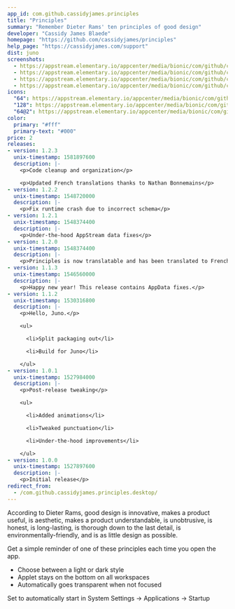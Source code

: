 ```yaml
---
app_id: com.github.cassidyjames.principles
title: "Principles"
summary: "Remember Dieter Rams' ten principles of good design"
developer: "Cassidy James Blaede"
homepage: "https://github.com/cassidyjames/principles"
help_page: "https://cassidyjames.com/support"
dist: juno
screenshots:
  - https://appstream.elementary.io/appcenter/media/bionic/com/github/cassidyjames.principles/DFF937644AFC13A49AFF1FBC66BBB45C/screenshots/image-1_orig.png
  - https://appstream.elementary.io/appcenter/media/bionic/com/github/cassidyjames.principles/DFF937644AFC13A49AFF1FBC66BBB45C/screenshots/image-2_orig.png
  - https://appstream.elementary.io/appcenter/media/bionic/com/github/cassidyjames.principles/DFF937644AFC13A49AFF1FBC66BBB45C/screenshots/image-3_orig.png
  - https://appstream.elementary.io/appcenter/media/bionic/com/github/cassidyjames.principles/DFF937644AFC13A49AFF1FBC66BBB45C/screenshots/image-4_orig.png
icons:
  "64": https://appstream.elementary.io/appcenter/media/bionic/com/github/cassidyjames.principles/DFF937644AFC13A49AFF1FBC66BBB45C/icons/64x64/com.github.cassidyjames.principles_com.github.cassidyjames.principles.png
  "128": https://appstream.elementary.io/appcenter/media/bionic/com/github/cassidyjames.principles/DFF937644AFC13A49AFF1FBC66BBB45C/icons/128x128/com.github.cassidyjames.principles_com.github.cassidyjames.principles.png
  "64@2": https://appstream.elementary.io/appcenter/media/bionic/com/github/cassidyjames.principles/DFF937644AFC13A49AFF1FBC66BBB45C/icons/64x64@2/com.github.cassidyjames.principles_com.github.cassidyjames.principles.png
color:
  primary: "#fff"
  primary-text: "#000"
price: 2
releases:
- version: 1.2.3
  unix-timestamp: 1581897600
  description: |-
    <p>Code cleanup and organization</p>

    <p>Updated French translations thanks to Nathan Bonnemains</p>
- version: 1.2.2
  unix-timestamp: 1548720000
  description: |-
    <p>Fix runtime crash due to incorrect schema</p>
- version: 1.2.1
  unix-timestamp: 1548374400
  description: |-
    <p>Under-the-hood AppStream data fixes</p>
- version: 1.2.0
  unix-timestamp: 1548374400
  description: |-
    <p>Principles is now translatable and has been translated to French (thanks, @NathanBnm!)</p>
- version: 1.1.3
  unix-timestamp: 1546560000
  description: |-
    <p>Happy new year! This release contains AppData fixes.</p>
- version: 1.1.2
  unix-timestamp: 1530316800
  description: |-
    <p>Hello, Juno.</p>

    <ul>

      <li>Split packaging out</li>

      <li>Build for Juno</li>

    </ul>
- version: 1.0.1
  unix-timestamp: 1527984000
  description: |-
    <p>Post-release tweaking</p>

    <ul>

      <li>Added animations</li>

      <li>Tweaked punctuation</li>

      <li>Under-the-hood improvements</li>

    </ul>
- version: 1.0.0
  unix-timestamp: 1527897600
  description: |-
    <p>Initial release</p>
redirect_from:
  - /com.github.cassidyjames.principles.desktop/
---
```


<p>According to Dieter Rams, good design is innovative, makes a product useful, is aesthetic, makes a product understandable, is unobtrusive, is honest, is long-lasting, is thorough down to the last detail, is environmentally-friendly, and is as little design as possible.</p>
<p>Get a simple reminder of one of these principles each time you open the app.</p>
<ul>
  <li>Choose between a light or dark style</li>
  <li>Applet stays on the bottom on all workspaces</li>
  <li>Automatically goes transparent when not focused</li>
</ul>
<p>Set to automatically start in System Settings → Applications → Startup</p>